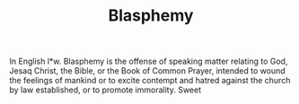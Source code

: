 ---
title: Blasphemy
letter: B
permalink: "/definitions/blasphemy.html"
body: In English l*w. Blasphemy is the offense of speaking matter relating to God,
  Jesaq Christ, the Bible, or the Book of Common Prayer, intended to wound the feelings
  of mankind or to excite contempt and hatred against the church by law established,
  or to promote immorality. Sweet
published_at: '2018-07-07'
layout: post
---